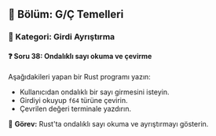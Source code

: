 ## 📘 Bölüm: G/Ç Temelleri  
### 🔹 Kategori: Girdi Ayrıştırma  
#### ❓ Soru 38: Ondalıklı sayı okuma ve çevirme

Aşağıdakileri yapan bir Rust programı yazın:

- Kullanıcıdan ondalıklı bir sayı girmesini isteyin.
- Girdiyi okuyup `f64` türüne çevirin.
- Çevrilen değeri terminale yazdırın.

🔧 **Görev:** Rust'ta ondalıklı sayı okuma ve ayrıştırmayı gösterin.
